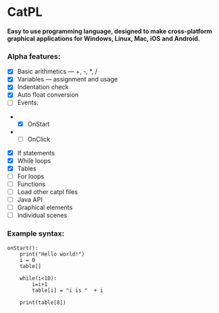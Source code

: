 # CatPL
**Easy to use programming language, designed to make cross-platform graphical applications for Windows, Linux, Mac, iOS and Android.**

### Alpha features:
- [x] Basic arithmetics — +, -, *, /
- [x] Variables — assignment and usage
- [x] Indentation check
- [x] Auto float conversion
- [ ] Events:
- -  [x] OnStart
- -  [ ] OnClick
- [x] If statements
- [x] While loops
- [x] Tables
- [ ] For loops
- [ ] Functions
- [ ] Load other catpl files
- [ ] Java API
- [ ] Graphical elements
- [ ] Individual scenes

### Example syntax:
```
onStart():
    print("Hello world!")
    i = 0
    table[]
    
    while(i<10):
        i=i+1
        table[i] = "i is "  + i
        
    print(table[8])
```